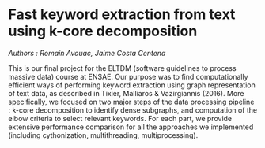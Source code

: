 # Fast keyword extraction from text using k-core decomposition

*Authors : Romain Avouac, Jaime Costa Centena*

This is our final project for the ELTDM (software guidelines to process massive data) course at ENSAE. Our purpose was to find computationally efficient ways of performing keyword extraction using graph representation of text data, as described in Tixier, Malliaros & Vazirgiannis (2016). More specifically, we focused on two major steps of the data processing pipeline : k-core decomposition to identify dense subgraphs, and computation of the elbow criteria to select relevant keywords. For each part, we provide extensive performance comparison for all the approaches we implemented (including cythonization, multithreading, multiprocessing).
